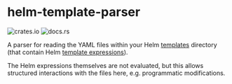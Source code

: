 # helm-template-parser

![crates.io](https://img.shields.io/crates/v/helm-template-parser)
![docs.rs](https://img.shields.io/docsrs/helm-template-parser)

A parser for reading the YAML files within your Helm [templates][1] directory
(that contain Helm [template expressions][2]).

The Helm expressions themselves are not evaluated, but this allows structured
interactions with the files here, e.g. programmatic modifications.

[1]: https://helm.sh/docs/chart_best_practices/templates/
[2]: https://helm.sh/docs/chart_template_guide/function_list/
